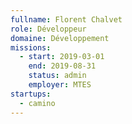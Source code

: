 ```yaml
---
fullname: Florent Chalvet
role: Développeur
domaine: Développement
missions:
  - start: 2019-03-01
    end: 2019-08-31
    status: admin
    employer: MTES
startups:
  - camino
---
```

